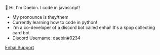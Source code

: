 👋 Hi, I'm Daebin. I code in javascript!
   - My pronounce is they/them
   - Currently learning how to code in python!
   - I'm a co-developer of a discord bot called enhai! It's a kpop collecting card bot
   - Discord Username: daebin#0234

[Enhai Support](https://discord.gg/ysnAu2CxE6)
